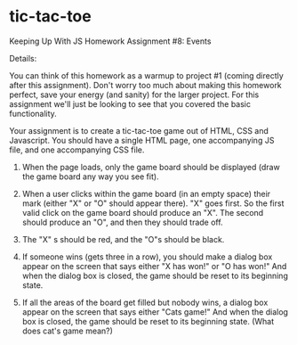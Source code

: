 # tic-tac-toe

Keeping Up With JS
Homework Assignment #8: Events
 

Details:
 
 You can think of this homework as a warmup to project #1 (coming directly after this assignment). Don't worry too much about making this homework perfect, save your energy (and sanity) for the larger project. For this assignment we'll just be looking to see that you covered the basic functionality.

Your assignment is to create a tic-tac-toe game out of HTML, CSS and Javascript. You should have a single HTML page, one accompanying JS file, and one accompanying CSS file.

1. When the page loads, only the game board should be displayed (draw the game board any way you see fit).

2. When a user clicks within the game board (in an empty space) their mark (either "X" or "O" should appear there). "X" goes first. So the first valid click on the game board should produce an "X". The second should produce an "O", and then they should trade off.

 3. The "X" s should be red, and the "O"s should be black.

4. If someone wins (gets three in a row), you should make a dialog box appear on the screen that says either "X has won!" or "O has won!" And when the dialog box is closed, the game should be reset to its beginning state.

5. If all the areas of the board get filled but nobody wins, a dialog box appear on the screen that says either "Cats game!" And when the dialog box is closed, the game should be reset to its beginning state. (What does cat's game mean?)

